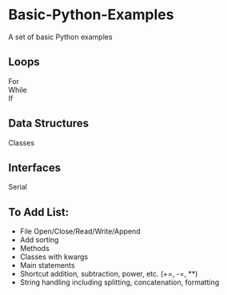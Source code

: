 # Basic-Python-Examples
A set of basic Python examples  

## Loops
For  
While  
If

## Data Structures
Classes

## Interfaces  
Serial

## To Add List:
- File Open/Close/Read/Write/Append
- Add sorting
- Methods
- Classes with kwargs
- Main statements
- Shortcut addition, subtraction, power, etc. (+=, -=, **)
- String handling including splitting, concatenation, formatting
